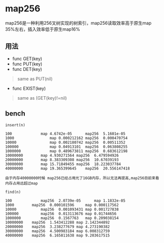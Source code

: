 # map256
map256是一种利用256叉树实现的树索引，map256读取效率高于原生map 35%左右，插入效率低于原生map16%

## 用法
+ func GET(key)
+ func PUT(key)
+ func DET(key)

> same as PUT(nil)

+ func EXIST(key)

> same as (GET(key)!=nil)

## bench
```
insert(n)

100		        map	4.6742e-05      map256	5.1601e-05	
1000		        map	0.000212162	map256	0.000470754
10000		        map	0.002180742	map256	0.00511352
100000		        map	0.04913101	map256	0.063808255
1000000		        map	0.489673811	map256	0.683612198
10000000		map	4.930271564	map256	6.479594926
20000000		map	8.383309308	map256	10.67039193
30000000		map	15.71849455	map256	18.223037784
40000000		map	19.365399645	map256	20.556147418

由于内存40000000时候 map256已经占用光了16GB内存，所以无法再提高,map256目前来看内存占用远超过map

find(n)

100             map256	2.0739e-05      map	1.1832e-05
1000		map256	0.000101596     map	0.000117562
10000	        map256	0.001093431	map	0.001727838
100000	        map256	0.013113676	map	0.01744656
1000000	        map256	0.1567763	map	0.209038154
10000000	map256	1.543412288	map	2.142344892
20000000	map256	3.238277679	map	4.273190382
30000000	map256	4.500983184	map	6.008312759
40000000	map256	6.165811638	map	9.203617515
```